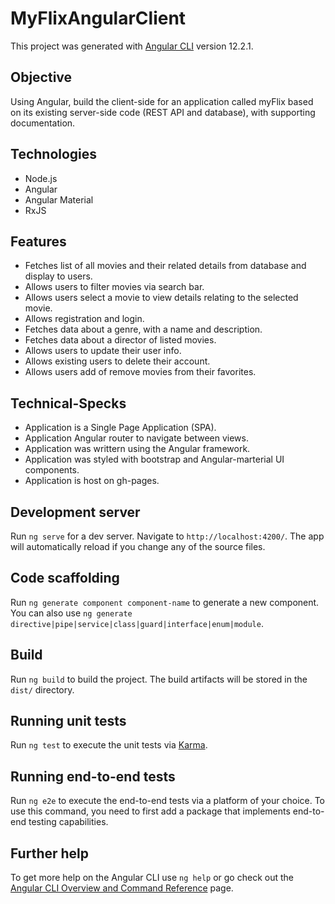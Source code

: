 # MyFlixAngularClient

This project was generated with [Angular CLI](https://github.com/angular/angular-cli) version 12.2.1.
## Objective
Using Angular, build the client-side for an application called myFlix based on
its existing server-side code (REST API and database), with supporting
documentation.

## Technologies
- Node.js
- Angular
- Angular Material
- RxJS

## Features
- Fetches list of all movies and their related details from database and display to users.
- Allows users to filter movies via search bar.
- Allows users select a movie to view details relating to the selected movie.
- Allows registration and login.
- Fetches data about a genre, with a name and description.
- Fetches data about a director of listed movies.
- Allows users to update their user info.
- Allows existing users to delete their account.
- Allows users add of remove movies from their favorites.

## Technical-Specks
- Application is a Single Page Application (SPA).
- Application Angular router to navigate between views.
- Application was writtern using the Angular framework.
- Application was styled with bootstrap and Angular-marterial UI components.
- Application is host on gh-pages.

## Development server

Run `ng serve` for a dev server. Navigate to `http://localhost:4200/`. The app will automatically reload if you change any of the source files.

## Code scaffolding

Run `ng generate component component-name` to generate a new component. You can also use `ng generate directive|pipe|service|class|guard|interface|enum|module`.

## Build

Run `ng build` to build the project. The build artifacts will be stored in the `dist/` directory.

## Running unit tests

Run `ng test` to execute the unit tests via [Karma](https://karma-runner.github.io).

## Running end-to-end tests

Run `ng e2e` to execute the end-to-end tests via a platform of your choice. To use this command, you need to first add a package that implements end-to-end testing capabilities.

## Further help

To get more help on the Angular CLI use `ng help` or go check out the [Angular CLI Overview and Command Reference](https://angular.io/cli) page.
